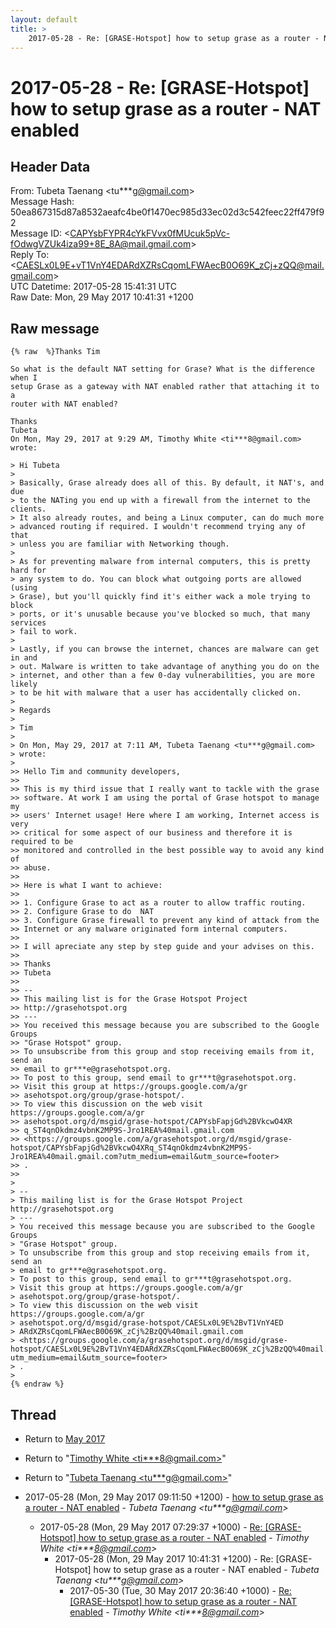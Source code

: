 ```yaml
---
layout: default
title: >
    2017-05-28 - Re: [GRASE-Hotspot] how to setup grase as a router - NAT enabled
---
```


# 2017-05-28 - Re: [GRASE-Hotspot] how to setup grase as a router - NAT enabled

## Header Data

From: Tubeta Taenang \<tu***g@gmail.com\><br>
Message Hash: 50ea867315d87a8532aeafc4be0f1470ec985d33ec02d3c542feec22ff479f92<br>
Message ID: \<CAPYsbFYPR4cYkFVvx0fMUcuk5pVc-fOdwgVZUk4iza99+8E_8A@mail.gmail.com\><br>
Reply To: \<CAESLx0L9E+vT1VnY4EDARdXZRsCqomLFWAecB0O69K_zCj+zQQ@mail.gmail.com\><br>
UTC Datetime: 2017-05-28 15:41:31 UTC<br>
Raw Date: Mon, 29 May 2017 10:41:31 +1200<br>

## Raw message

```
{% raw  %}Thanks Tim

So what is the default NAT setting for Grase? What is the difference when I
setup Grase as a gateway with NAT enabled rather that attaching it to a
router with NAT enabled?

Thanks
Tubeta
On Mon, May 29, 2017 at 9:29 AM, Timothy White <ti***8@gmail.com> wrote:

> Hi Tubeta
>
> Basically, Grase already does all of this. By default, it NAT's, and due
> to the NATing you end up with a firewall from the internet to the clients.
> It also already routes, and being a Linux computer, can do much more
> advanced routing if required. I wouldn't recommend trying any of that
> unless you are familiar with Networking though.
>
> As for preventing malware from internal computers, this is pretty hard for
> any system to do. You can block what outgoing ports are allowed (using
> Grase), but you'll quickly find it's either wack a mole trying to block
> ports, or it's unusable because you've blocked so much, that many services
> fail to work.
>
> Lastly, if you can browse the internet, chances are malware can get in and
> out. Malware is written to take advantage of anything you do on the
> internet, and other than a few 0-day vulnerabilities, you are more likely
> to be hit with malware that a user has accidentally clicked on.
>
> Regards
>
> Tim
>
> On Mon, May 29, 2017 at 7:11 AM, Tubeta Taenang <tu***g@gmail.com>
> wrote:
>
>> Hello Tim and community developers,
>>
>> This is my third issue that I really want to tackle with the grase
>> software. At work I am using the portal of Grase hotspot to manage my
>> users' Internet usage! Here where I am working, Internet access is very
>> critical for some aspect of our business and therefore it is required to be
>> monitored and controlled in the best possible way to avoid any kind of
>> abuse.
>>
>> Here is what I want to achieve:
>>
>> 1. Configure Grase to act as a router to allow traffic routing.
>> 2. Configure Grase to do  NAT
>> 3. Configure Grase firewall to prevent any kind of attack from the
>> Internet or any malware originated form internal computers.
>>
>> I will apreciate any step by step guide and your advises on this.
>>
>> Thanks
>> Tubeta
>>
>> --
>> This mailing list is for the Grase Hotspot Project
>> http://grasehotspot.org
>> ---
>> You received this message because you are subscribed to the Google Groups
>> "Grase Hotspot" group.
>> To unsubscribe from this group and stop receiving emails from it, send an
>> email to gr***e@grasehotspot.org.
>> To post to this group, send email to gr***t@grasehotspot.org.
>> Visit this group at https://groups.google.com/a/gr
>> asehotspot.org/group/grase-hotspot/.
>> To view this discussion on the web visit https://groups.google.com/a/gr
>> asehotspot.org/d/msgid/grase-hotspot/CAPYsbFapjGd%2BVkcwO4XR
>> q_ST4qnOkdmz4vbnK2MP9S-Jro1REA%40mail.gmail.com
>> <https://groups.google.com/a/grasehotspot.org/d/msgid/grase-hotspot/CAPYsbFapjGd%2BVkcwO4XRq_ST4qnOkdmz4vbnK2MP9S-Jro1REA%40mail.gmail.com?utm_medium=email&utm_source=footer>
>> .
>>
>
> --
> This mailing list is for the Grase Hotspot Project http://grasehotspot.org
> ---
> You received this message because you are subscribed to the Google Groups
> "Grase Hotspot" group.
> To unsubscribe from this group and stop receiving emails from it, send an
> email to gr***e@grasehotspot.org.
> To post to this group, send email to gr***t@grasehotspot.org.
> Visit this group at https://groups.google.com/a/gr
> asehotspot.org/group/grase-hotspot/.
> To view this discussion on the web visit https://groups.google.com/a/gr
> asehotspot.org/d/msgid/grase-hotspot/CAESLx0L9E%2BvT1VnY4ED
> ARdXZRsCqomLFWAecB0O69K_zCj%2BzQQ%40mail.gmail.com
> <https://groups.google.com/a/grasehotspot.org/d/msgid/grase-hotspot/CAESLx0L9E%2BvT1VnY4EDARdXZRsCqomLFWAecB0O69K_zCj%2BzQQ%40mail.gmail.com?utm_medium=email&utm_source=footer>
> .
>
{% endraw %}
```

## Thread

+ Return to [May 2017](/archive/2017/05)

+ Return to "[Timothy White <ti***8<span>@</span>gmail.com>](/authors/ti___8_at_gmail_com)"
+ Return to "[Tubeta Taenang <tu***g<span>@</span>gmail.com>](/authors/tu___g_at_gmail_com)"

+ 2017-05-28 (Mon, 29 May 2017 09:11:50 +1200) - [how to setup grase as a router - NAT enabled](/archive/2017/05/e5479e8e1a61b0feffb5aac65b47d932f183438a8214aadcacc44a0078860793) - _Tubeta Taenang \<tu***g@gmail.com\>_
  + 2017-05-28 (Mon, 29 May 2017 07:29:37 +1000) - [Re: [GRASE-Hotspot] how to setup grase as a router - NAT enabled](/archive/2017/05/f691f95cd848c647d03a732ace9d9f2294e4aa73fdcd59d675e4116d1267d625) - _Timothy White \<ti***8@gmail.com\>_
    + 2017-05-28 (Mon, 29 May 2017 10:41:31 +1200) - Re: [GRASE-Hotspot] how to setup grase as a router - NAT enabled - _Tubeta Taenang \<tu***g@gmail.com\>_
      + 2017-05-30 (Tue, 30 May 2017 20:36:40 +1000) - [Re: [GRASE-Hotspot] how to setup grase as a router - NAT enabled](/archive/2017/05/ceba0582ce5f897ba89b77e8eb81adca032c16e91563ffc449b2fcebb377f286) - _Timothy White \<ti***8@gmail.com\>_

